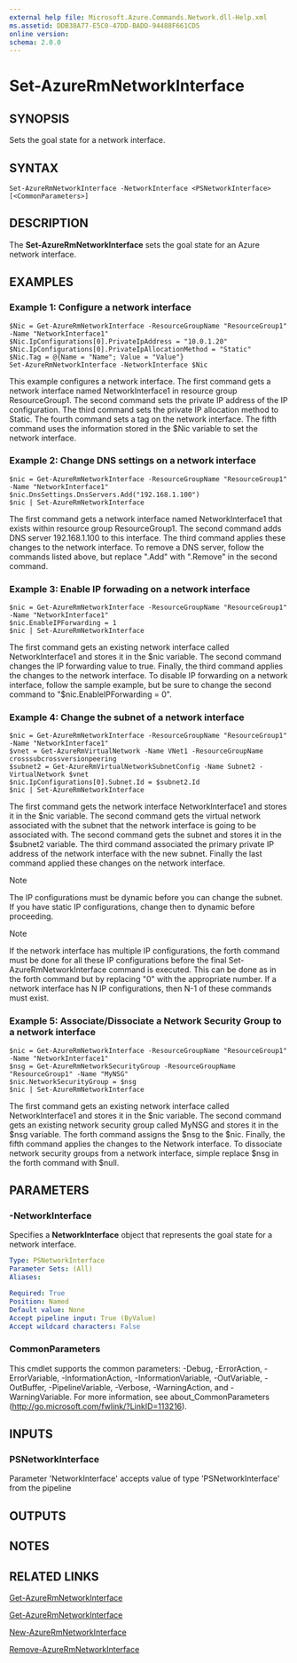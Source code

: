 ```yaml
---
external help file: Microsoft.Azure.Commands.Network.dll-Help.xml
ms.assetid: DDB38A77-E5C0-47DD-BADD-94488F661CD5
online version: 
schema: 2.0.0
---
```


# Set-AzureRmNetworkInterface

## SYNOPSIS
Sets the goal state for a network interface.

## SYNTAX

```
Set-AzureRmNetworkInterface -NetworkInterface <PSNetworkInterface> [<CommonParameters>]
```

## DESCRIPTION
The **Set-AzureRmNetworkInterface** sets the goal state for an Azure network interface.

## EXAMPLES

### Example 1: Configure a network interface
```
$Nic = Get-AzureRmNetworkInterface -ResourceGroupName "ResourceGroup1" -Name "NetworkInterface1"
$Nic.IpConfigurations[0].PrivateIpAddress = "10.0.1.20"
$Nic.IpConfigurations[0].PrivateIpAllocationMethod = "Static"
$Nic.Tag = @{Name = "Name"; Value = "Value"}
Set-AzureRmNetworkInterface -NetworkInterface $Nic
```

This example configures a network interface.
The first command gets a network interface named NetworkInterface1 in resource group ResourceGroup1.
The second command sets the private IP address of the IP configuration.
The third command sets the private IP allocation method to Static.
The fourth command sets a tag on the network interface.
The fifth command uses the information stored in the $Nic variable to set the network interface.

### Example 2: Change DNS settings on a network interface
```
$nic = Get-AzureRmNetworkInterface -ResourceGroupName "ResourceGroup1" -Name "NetworkInterface1"
$nic.DnsSettings.DnsServers.Add("192.168.1.100")
$nic | Set-AzureRmNetworkInterface
```

The first command gets a network interface named NetworkInterface1 that exists within resource group ResourceGroup1. The second command adds DNS server 192.168.1.100 to this interface. The third command applies these changes to the network interface. To remove a DNS server, follow the commands listed above, but replace ".Add" with ".Remove" in the second command.

### Example 3: Enable IP forwading on a network interface
```
$nic = Get-AzureRmNetworkInterface -ResourceGroupName "ResourceGroup1" -Name "NetworkInterface1"
$nic.EnableIPForwarding = 1
$nic | Set-AzureRmNetworkInterface
```

The first command gets an existing network interface called NetworkInterface1 and stores it in the $nic variable. The second command changes the IP forwarding value to true. Finally, the third command applies the changes to the network interface. To disable IP forwarding on a network interface, follow the sample example, but be sure to change the second command to "$nic.EnableIPForwarding = 0".

### Example 4: Change the subnet of a network interface
```
$nic = Get-AzureRmNetworkInterface -ResourceGroupName "ResourceGroup1" -Name "NetworkInterface1"
$vnet = Get-AzureRmVirtualNetwork -Name VNet1 -ResourceGroupName crosssubcrossversionpeering
$subnet2 = Get-AzureRmVirtualNetworkSubnetConfig -Name Subnet2 -VirtualNetwork $vnet
$nic.IpConfigurations[0].Subnet.Id = $subnet2.Id
$nic | Set-AzureRmNetworkInterface
```

The first command gets the network interface NetworkInterface1 and stores it in the $nic variable. The second command gets the virtual network associated with the subnet that the network interface is going to be associated with. The second command gets the subnet and stores it in the $subnet2 variable. The third command associated the primary private IP address of the network interface with the new subnet. Finally the last command applied these changes on the network interface.

>[!NOTE] 
>The IP configurations must be dynamic before you can change the subnet. If you have static IP configurations, change then to dynamic before proceeding. 

>[!NOTE]
>If the network interface has multiple IP configurations, the forth command must be done for all these IP configurations before the final Set-AzureRmNetworkInterface command is executed. This can be done as in the forth command but by replacing "0" with the appropriate number. If a network interface has N IP configurations, then N-1 of these commands must exist.

### Example 5: Associate/Dissociate a Network Security Group to a network interface
```
$nic = Get-AzureRmNetworkInterface -ResourceGroupName "ResourceGroup1" -Name "NetworkInterface1"
$nsg = Get-AzureRmNetworkSecurityGroup -ResourceGroupName "ResourceGroup1" -Name "MyNSG"
$nic.NetworkSecurityGroup = $nsg
$nic | Set-AzureRmNetworkInterface
```

The first command gets an existing network interface called NetworkInterface1 and stores it in the $nic variable. The second command gets an existing network security group called MyNSG and stores it in the $nsg variable. The forth command assigns the $nsg to the $nic. Finally, the fifth command applies the changes to the Network interface. To dissociate network security groups from a network interface, simple replace $nsg in the forth command with $null.

## PARAMETERS

### -NetworkInterface
Specifies a **NetworkInterface** object that represents the goal state for a network interface.

```yaml
Type: PSNetworkInterface
Parameter Sets: (All)
Aliases: 

Required: True
Position: Named
Default value: None
Accept pipeline input: True (ByValue)
Accept wildcard characters: False
```

### CommonParameters
This cmdlet supports the common parameters: -Debug, -ErrorAction, -ErrorVariable, -InformationAction, -InformationVariable, -OutVariable, -OutBuffer, -PipelineVariable, -Verbose, -WarningAction, and -WarningVariable. For more information, see about_CommonParameters (http://go.microsoft.com/fwlink/?LinkID=113216).

## INPUTS

### PSNetworkInterface

Parameter 'NetworkInterface' accepts value of type 'PSNetworkInterface' from the pipeline

## OUTPUTS

## NOTES

## RELATED LINKS

[Get-AzureRmNetworkInterface](./Get-AzureRmNetworkInterface.md)

[Get-AzureRmNetworkInterface](./Get-AzureRmNetworkInterface.md)

[New-AzureRmNetworkInterface](./New-AzureRmNetworkInterface.md)

[Remove-AzureRmNetworkInterface](./Remove-AzureRmNetworkInterface.md)
